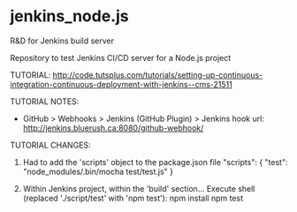 # jenkins_node.js
R&amp;D for Jenkins build server

Repository to test Jenkins CI/CD server for a Node.js project


TUTORIAL:
http://code.tutsplus.com/tutorials/setting-up-continuous-integration-continuous-deployment-with-jenkins--cms-21511


TUTORIAL NOTES:
- GitHub > Webhooks > Jenkins (GitHub Plugin) > Jenkins hook url:
   http://jenkins.bluerush.ca:8080/github-webhook/



TUTORIAL CHANGES:

1. Had to add the 'scripts' object to the package.json file
  "scripts": {
    "test": "node_modules/.bin/mocha test/test.js"
  }

2. Within Jenkins project, within the 'build' section...
  Execute shell (replaced './script/test' with 'npm test'):
    npm install
    npm test